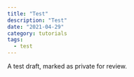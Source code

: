 ```yaml
---
title: "Test"
description: "Test"
date: "2021-04-29"
category: tutorials
tags:
  - test
---
```


A test draft, marked as private for review.
